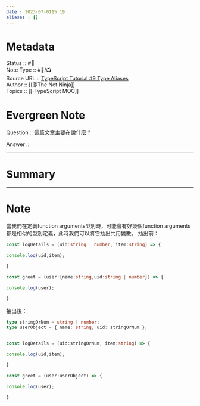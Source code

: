 ```yaml
---
date : 2023-07-0115:19
aliases : []
---
```

# Metadata
Status :: #🌱 <br>
Note Type :: #📨/📺 <br>
Source URL :: [TypeScript Tutorial #9 Type Aliases](https://youtu.be/AmpwfbdFYL8) 
<br>Author :: [[@The Net Ninja]]<br>
Topics :: [[-TypeScript MOC]]  <br>
# Evergreen Note

Question :: 這篇文章主要在說什麼 ?

Answer ::

---

# Summary 

---

# Note
當我們在定義function arguments型別時，可能會有好幾個function arguments都是相似的型別定義，此時我們可以將它抽出共用變數。
抽出前：
```ts
const logDetails = (uid:string | number, item:string) => {

console.log(uid,item);

}

const greet = (user:{name:string,uid:string | number}) => {

console.log(user);

}
```
抽出後：
```ts
type stringOrNum = string | number;
type userObject = { name: string, uid: stringOrNum };


const logDetails = (uid:stringOrNum, item:string) => {

console.log(uid,item);

}

const greet = (user:userObject) => {

console.log(user);

}


```